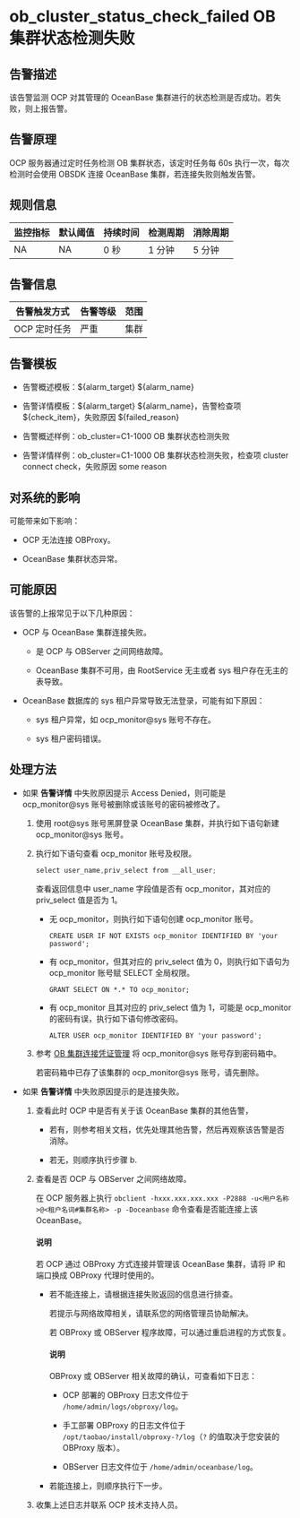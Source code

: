 ob_cluster_status_check_failed OB 集群状态检测失败
================================================================



**告警描述**
-----------------------------

该告警监测 OCP 对其管理的 OceanBase 集群进行的状态检测是否成功。若失败，则上报告警。

告警原理
-------------------------

OCP 服务器通过定时任务检测 OB 集群状态，该定时任务每 60s 执行一次，每次检测时会使用 OBSDK 连接 OceanBase 集群，若连接失败则触发告警。

**规则信息**
-----------------------------



| 监控指标 | 默认阈值 | 持续时间 | 检测周期 | 消除周期 |
|------|------|------|------|------|
| NA   | NA   | 0 秒  | 1 分钟 | 5 分钟 |



告警信息
-------------------------



|  告警触发方式  | 告警等级 | 范围 |
|----------|------|----|
| OCP 定时任务 | 严重   | 集群 |



**告警模板**
-----------------------------

* 告警概述模板：${alarm_target} ${alarm_name}



* 告警详情模板：${alarm_target} ${alarm_name}，告警检查项 ${check_item}，失败原因 ${failed_reason}



* 告警概述样例：ob_cluster=C1-1000 OB 集群状态检测失败



* 告警详情样例：ob_cluster=C1-1000 OB 集群状态检测失败，检查项 cluster connect check，失败原因 some reason






**对系统的影响**
-------------------------------

可能带来如下影响：

* OCP 无法连接 OBProxy。



* OceanBase 集群状态异常。






**可能原因**
-----------------------------

该告警的上报常见于以下几种原因：

* OCP 与 OceanBase 集群连接失败。

  * 是 OCP 与 OBServer 之间网络故障。



  * OceanBase 集群不可用，由 RootService 无主或者 sys 租户存在无主的表导致。






* OceanBase 数据库的 sys 租户异常导致无法登录，可能有如下原因：

  * sys 租户异常，如 ocp_monitor@sys 账号不存在。



  * sys 租户密码错误。









**处理方法**
-----------------------------

* 如果 **告警详情** 中失败原因提示 Access Denied，则可能是 ocp_monitor@sys 账号被删除或该账号的密码被修改了。

  1. 使用 root@sys 账号黑屏登录 OceanBase 集群，并执行如下语句新建 ocp_monitor@sys 账号。



  2. 执行如下语句查看 ocp_monitor 账号及权限。

     ```java
     select user_name,priv_select from __all_user;
     ```



     查看返回信息中 user_name 字段值是否有 ocp_monitor，其对应的 priv_select 值是否为 1。
     * 无 ocp_monitor，则执行如下语句创建 ocp_monitor 账号。

       `CREATE USER IF NOT EXISTS ocp_monitor IDENTIFIED BY 'your password';`


     * 有 ocp_monitor，但其对应的 priv_select 值为 0，则执行如下语句为 ocp_monitor 账号赋 SELECT 全局权限。

       `GRANT SELECT ON *.* TO ocp_monitor;`


     * 有 ocp_monitor 且其对应的 priv_select 值为 1，可能是 ocp_monitor 的密码有误，执行如下语句修改密码。

       `ALTER USER ocp_monitor IDENTIFIED BY 'your password';`





  3. 参考 [OB 集群连接凭证管理](../../3.ob-cloud-platform/3.userguide-features/8.user-center/4.password-box/1.ob-cluster-connection-credential-management.md) 将 ocp_monitor@sys 账号存到密码箱中。

     若密码箱中已存了该集群的 ocp_monitor@sys 账号，请先删除。








<!-- -->

* 如果 **告警详情** 中失败原因提示的是连接失败。

  1. 查看此时 OCP 中是否有关于该 OceanBase 集群的其他告警，

     * 若有，则参考相关文档，优先处理其他告警，然后再观察该告警是否消除。



     * 若无，则顺序执行步骤 b.






  2. 查看是否 OCP 与 OBServer 之间网络故障。

     在 OCP 服务器上执行 `obclient -hxxx.xxx.xxx.xxx -P2888 -u<用户名称>@<租户名词#集群名称> -p -Doceanbase` 命令查看是否能连接上该 OceanBase。

     <main id="notice" type='explain'><h4>说明</h4><p>若 OCP 通过 OBProxy 方式连接并管理该 OceanBase 集群，请将 IP 和端口换成 OBProxy 代理时使用的。</p></main>

     * 若不能连接上，请根据连接失败返回的信息进行排查。

       若提示与网络故障相关，请联系您的网络管理员协助解决。

       若 OBProxy 或 OBServer 程序故障，可以通过重启进程的方式恢复。


       <main id="notice" type='explain'><h4>说明</h4><p>OBProxy 或 OBServer 相关故障的确认，可查看如下日志：</p></main>


       * OCP 部署的 OBProxy 日志文件位于 `/home/admin/logs/obproxy/log`。



       * 手工部署 OBProxy 的日志文件位于 `/opt/taobao/install/obproxy-?/log`（`?` 的值取决于您安装的 OBProxy 版本）。



       * OBServer 日志文件位于 `/home/admin/oceanbase/log`。







     * 若能连接上，则顺序执行下一步。






  3. 收集上述日志并联系 OCP 技术支持人员。











